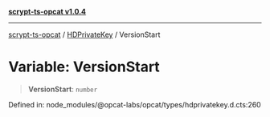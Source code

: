[**scrypt-ts-opcat v1.0.4**](../../../README.md)

***

[scrypt-ts-opcat](../../../README.md) / [HDPrivateKey](../README.md) / VersionStart

# Variable: VersionStart

> **VersionStart**: `number`

Defined in: node\_modules/@opcat-labs/opcat/types/hdprivatekey.d.cts:260
